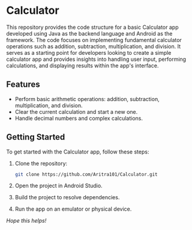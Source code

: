 # Calculator

This repository provides the code structure for a basic Calculator app developed using Java as the backend language and Android as the framework. The code focuses on implementing fundamental calculator operations such as addition, subtraction, multiplication, and division. It serves as a starting point for developers looking to create a simple calculator app and provides insights into handling user input, performing calculations, and displaying results within the app's interface.

## Features

- Perform basic arithmetic operations: addition, subtraction, multiplication, and division.
- Clear the current calculation and start a new one.
- Handle decimal numbers and complex calculations.

## Getting Started

To get started with the Calculator app, follow these steps:

1. Clone the repository:

   ```bash
   git clone https://github.com/Aritra101/Calculator.git
2. Open the project in Android Studio.
3. Build the project to resolve dependencies.
4. Run the app on an emulator or physical device.

*Hope this helps!*
